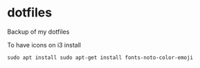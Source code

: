 # dotfiles
Backup of my dotfiles

To have icons on i3 install 

`sudo apt install sudo apt-get install fonts-noto-color-emoji`
